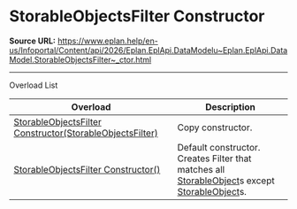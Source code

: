 # StorableObjectsFilter Constructor

**Source URL:** https://www.eplan.help/en-us/Infoportal/Content/api/2026/Eplan.EplApi.DataModelu~Eplan.EplApi.DataModel.StorableObjectsFilter~_ctor.html

---

Overload List

| Overload | Description |
| --- | --- |
| [StorableObjectsFilter Constructor(StorableObjectsFilter)](Eplan.EplApi.DataModelu~Eplan.EplApi.DataModel.StorableObjectsFilter~_ctor(StorableObjectsFilter).html) | Copy constructor. |
| [StorableObjectsFilter Constructor()](Eplan.EplApi.DataModelu~Eplan.EplApi.DataModel.StorableObjectsFilter~_ctor().html) | Default constructor. Creates Filter that matches all [StorableObject](Eplan.EplApi.DataModelu~Eplan.EplApi.DataModel.StorableObject.html)s except [StorableObject](Eplan.EplApi.DataModelu~Eplan.EplApi.DataModel.StorableObject.html)s. |
